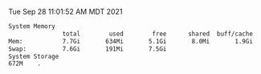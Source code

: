 Tue Sep 28 11:01:52 AM MDT 2021
```bash
System Memory
               total        used        free      shared  buff/cache   available
Mem:           7.7Gi       634Mi       5.1Gi       8.0Mi       1.9Gi       6.7Gi
Swap:          7.6Gi       191Mi       7.5Gi
System Storage
672M	.
```
